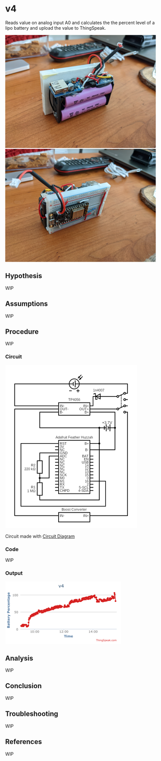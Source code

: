 # v4

Reads value on analog input A0 and calculates
the the percent level of a lipo battery and
upload the value to ThingSpeak.

<img src="./images/front.jpg" width="480">

<img src="./images/back.jpg" width="480">

## Hypothesis

WIP

## Assumptions

WIP

## Procedure

WIP

### Circuit

![](./images/circuit.png)

Circuit made with [Circuit Diagram](https://www.circuit-diagram.org/)

### Code

WIP

### Output

![](./images/thingspeak.png)

## Analysis

WIP

## Conclusion

WIP

## Troubleshooting

WIP

## References

WIP
